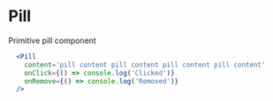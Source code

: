 # Pill

Primitive pill component

```.jsx
  <Pill
    content='pill content pill content pill content pill content'
    onClick={() => console.log('Clicked')}
    onRemove={() => console.log('Removed')}
  />
```
